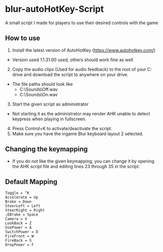 # blur-autoHotKey-Script
A small script I made for players to use their desired controls with the game

## How to use
1. Install the latest version of AutoHotKey (https://www.autohotkey.com/)
  * Version used 1.1.31.00 used, others should work fine as well
2. Copy the audio clips (Used for audio feedback) to the root of your C: drive and download the script to anywhere on your drive.
  * The file paths should look like
    * C:\Sounds\Off.wav
    * C:\Sounds\On.wav
3. Start the given script as administrator
  * Not starting it as the administrator may render AHK unable to detect keypress when playing in fullscreen.
4. Press Control+K to activate/deactivate the script.
5. Make sure you have the ingame Blur keyboard layout 2 selected.

## Changing the keymapping
* If you do not like the given keymapping, you can change it by opening the AHK script file and editing lines 23 through 35 in the script.

## Default Mapping
```
Toggle = ^K
Accelerate = Up
Brake = Down
SteerLeft = Left
SteerRight = Right
;EBrake = Space
Camera = V
LookBack = Z
UsePower = A
SwitchPower = D
FireFront = W
FireBack = S
DropPower = F
```
